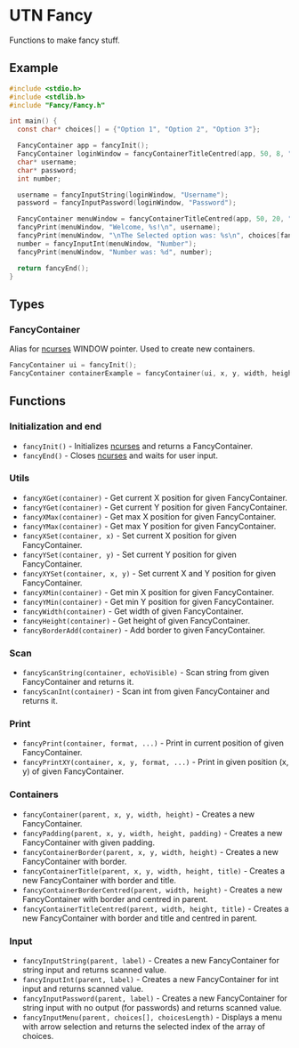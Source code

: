# UTN Fancy

Functions to make fancy stuff.

## Example

```c
#include <stdio.h>
#include <stdlib.h>
#include "Fancy/Fancy.h"

int main() {
  const char* choices[] = {"Option 1", "Option 2", "Option 3"};

  FancyContainer app = fancyInit();
  FancyContainer loginWindow = fancyContainerTitleCentred(app, 50, 8, "Login");
  char* username;
  char* password;
  int number;

  username = fancyInputString(loginWindow, "Username");
  password = fancyInputPassword(loginWindow, "Password");

  FancyContainer menuWindow = fancyContainerTitleCentred(app, 50, 20, "Options");
  fancyPrint(menuWindow, "Welcome, %s!\n", username);
  fancyPrint(menuWindow, "\nThe Selected option was: %s\n", choices[fancyInputMenu(menuWindow, choices, 3)]);
  number = fancyInputInt(menuWindow, "Number");
  fancyPrint(menuWindow, "Number was: %d", number);

  return fancyEnd();
}
```

## Types

### FancyContainer

Alias for [ncurses](https://www.gnu.org/software/ncurses/) WINDOW pointer. Used to create new containers.

```c
FancyContainer ui = fancyInit();
FancyContainer containerExample = fancyContainer(ui, x, y, width, height);
```

## Functions

### Initialization and end

- `fancyInit()` - Initializes [ncurses](https://www.gnu.org/software/ncurses/) and returns a FancyContainer.
- `fancyEnd()` - Closes [ncurses](https://www.gnu.org/software/ncurses/) and waits for user input.

### Utils

- `fancyXGet(container)` - Get current X position for given FancyContainer.
- `fancyYGet(container)` - Get current Y position for given FancyContainer.
- `fancyXMax(container)` - Get max X position for given FancyContainer.
- `fancyYMax(container)` - Get max Y position for given FancyContainer.
- `fancyXSet(container, x)` - Set current X position for given FancyContainer.
- `fancyYSet(container, y)` - Set current Y position for given FancyContainer.
- `fancyXYSet(container, x, y)` - Set current X and Y position for given FancyContainer.
- `fancyXMin(container)` - Get min X position for given FancyContainer.
- `fancyYMin(container)` - Get min Y position for given FancyContainer.
- `fancyWidth(container)` - Get width of given FancyContainer.
- `fancyHeight(container)` - Get height of given FancyContainer.
- `fancyBorderAdd(container)` - Add border to given FancyContainer.

### Scan

- `fancyScanString(container, echoVisible)` - Scan string from given FancyContainer and returns it.
- `fancyScanInt(container)` - Scan int from given FancyContainer and returns it.

### Print

- `fancyPrint(container, format, ...)` - Print in current position of given FancyContainer.
- `fancyPrintXY(container, x, y, format, ...)` - Print in given position (x, y) of given FancyContainer.

### Containers

- `fancyContainer(parent, x, y, width, height)` - Creates a new FancyContainer.
- `fancyPadding(parent, x, y, width, height, padding)` - Creates a new FancyContainer with given padding.
- `fancyContainerBorder(parent, x, y, width, height)` - Creates a new FancyContainer with border.
- `fancyContainerTitle(parent, x, y, width, height, title)` - Creates a new FancyContainer with border and title.
- `fancyContainerBorderCentred(parent, width, height)` - Creates a new FancyContainer with border and centred in parent.
- `fancyContainerTitleCentred(parent, width, height, title)` - Creates a new FancyContainer with border and title and centred in parent.

### Input

- `fancyInputString(parent, label)` - Creates a new FancyContainer for string input and returns scanned value.
- `fancyInputInt(parent, label)` - Creates a new FancyContainer for int input and returns scanned value.
- `fancyInputPassword(parent, label)` - Creates a new FancyContainer for string input with no output (for passwords) and returns scanned value.
- `fancyInputMenu(parent, choices[], choicesLength)` - Displays a menu with arrow selection and returns the selected index of the array of choices.
